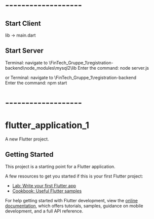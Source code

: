 # ------------------- #
## Start Client
lib -> main.dart

## Start Server
Terminal: navigate to \FinTech_Gruppe_1\registration-backend\node_modules\mysql2\lib 
Enter the command: node server.js

or
Terminal: navigate to \FinTech_Gruppe_1\registration-backend\
Enter the command: npm start

# ------------------- #


# flutter_application_1

A new Flutter project.

## Getting Started

This project is a starting point for a Flutter application.

A few resources to get you started if this is your first Flutter project:

- [Lab: Write your first Flutter app](https://docs.flutter.dev/get-started/codelab)
- [Cookbook: Useful Flutter samples](https://docs.flutter.dev/cookbook)

For help getting started with Flutter development, view the
[online documentation](https://docs.flutter.dev/), which offers tutorials,
samples, guidance on mobile development, and a full API reference.
